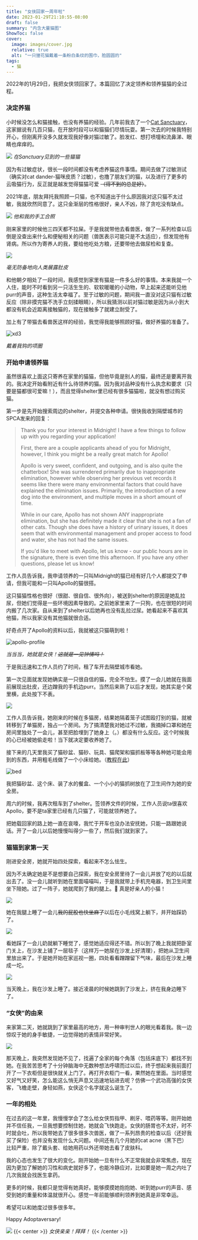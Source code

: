 ```yaml
---
title: "女侠回家一周年啦"
date: 2023-01-29T21:10:55-08:00
draft: false
summary: "内含大量猫图"
ShowToc: false
cover:
  image: images/cover.jpg
  relative: true
  alt: "一只狸花猫戴着一条粉白条纹的围巾，脸圆圆的"
tags:
  - 猫
---
```

2022年的1月29日，我把女侠领回家了。本篇回忆了决定领养和领养猫猫的全过程。

### 决定养猫
小时候没怎么和猫接触，也没有养猫的经验。几年前我去了一个[Cat Sanctuary](https://www.rapsbc.com/cat-sanctuary/)，这家据说有几百只猫，在开放时段可以和猫猫们尽情玩耍。第一次去的时候我特别开心，但刚离开没多久就发现我好像对猫过敏了。脸发红、想打喷嚏和流鼻涕、眼睛也痒痒的。

![](./images/raps.jpeg#center)
*在Sanctuary见到的一些猫猫*

因为有过敏症状，很长一段时间都没有考虑养猫这件事情。期间去做了过敏测试（确实对cat dander-猫咪皮质？过敏），也撸了朋友们的猫，以及进行了更多的云吸猫行为，反正就是越发觉得猫猫可爱 ~~（得不到的总是好）~~。

2021年底，朋友拜托我照顾一只猫，也不知道出于什么原因我对这只猫不太过敏，我就欣然同意了。这只金渐层的性格很好，亲人不凶，除了贪吃没有缺点。

![](./images/xd1.jpg#center)
*他和我的手工合照*

刚来家里的时候他三四天都不拉屎。于是我就带他去看兽医，做了一系列检查以后倒是没查出来什么和便秘相关的问题（兽医表示可能只是不太适应），但发现他有肾病。所以作为寄养人的我，要给他吃处方粮，还要带他去做尿检和复查。

![](./images/xd2.jpg#center)

*毫无防备地向人类展露肚皮*

和他朝夕相处了一段时间，我感觉到家里有猫是一件多么好的事情。本来我就一个人住，能时不时看到另一只活生生的、软软暖暖的小动物，早上起来还能听见他purr的声音，这种生活太幸福了。至于过敏的问题，期间我一直没对这只猫有过敏反应（除非摸完猫不洗手立刻揉眼睛），所以我猜测以前对猫过敏是因为从小到大都没有机会近距离接触猫的，现在接触多了就建立耐受了。

加上有了带猫去看兽医这样的经验，我觉得我能够照顾好猫，做好养猫的准备了。

![xd3](./images/xd3.jpg#center)

*戴着我钩的项圈*

### 开始申请领养猫

虽然很喜欢上面这只寄养在家里的猫猫，但他毕竟是别人的猫，最终还是要离开我的。我决定开始看附近有什么待领养的猫。因为我对品种没有什么执念和要求（只要是猫都很可爱嘛！），而且觉得shelter里已经有很多猫猫啦，就没有想过购买猫。

第一步是先开始搜索周边的shelter，并提交各种申请。很快我收到隔壁城市的SPCA发来的回复：

> Thank you for your interest in Midnight! I have a few things to follow up with you regarding your application!
>
> First, there are a couple applicants ahead of you for Midnight, however, I think you might be a really great match for Apollo!
>
> Apollo is very sweet, confident, and outgoing, and is also quite the chatterbox! She was surrendered primarily due to inappropriate elimination, however while observing her previous vet records it seems like there were many environmental factors that could have explained the elimination issues. Primarily, the introduction of a new dog into the environment, and multiple moves in a short amount of time.
>
> While in our care, Apollo has not shown ANY inappropriate elimination, but she has definitely made it clear that she is not a fan of other cats. Though she does have a history of urinary issues, it does seem that with environmental management and proper access to food and water, she has not had the same issues.
>
> If you'd like to meet with Apollo, let us know - our public hours are in the signature, there is even time this afternoon. If you have any other questions, please let us know!

工作人员告诉我，我申请领养的一只叫Midnight的猫已经有好几个人都提交了申请，但我可能和一只叫Apollo的猫很搭。

这只猫猫性格也很好（很甜、很自信、很外向），被送到shelter的原因是她乱拉尿，但她们觉得是一些环境因素导致的。之前她家里来了一只狗，也在很短的时间内搬了几次家。自从来到了shelter以后她再也没有乱拉过尿。她看起来不喜欢其他猫，所以我家没有其他猫就很合适。

好奇点开了Apollo的资料以后，我就被这只猫萌到啦！

![apollo-profile](./images/apollo-profile.jpg)

*当当当，她就是女侠！~~这就是一见钟情吗！~~*

于是我迅速和工作人员约了时间，租了车开去隔壁城市看她。

第一次见面就发现她确实是一只很自信的猫，完全不怕生。摸了一会儿她就在我面前展现出肚皮，还边蹭我的手机边purr。当然后来熟了以后才发现，她其实是个窝里横，此处按下不表。

![](./images/belly.GIF#center)

工作人员告诉我，她刚来的时候在多猫房，结果她隔着笼子试图殴打别的猫，就被转移到了单猫房，独占一个房间。为了搞清楚我对她过不过敏，我摘掉口罩和她在房间里独处了一会儿，甚至把脸埋到了她身上（。）都没有什么反应。这个时候我的心已经被她偷走啦！当下就决定要收养她了。

接下来的几天里我买了猫砂盆、猫砂、玩具、猫爬架和猫抓板等等各种她可能会用到的东西，并用粗毛线做了一个小床给她。（[教程在此](https://www.youtube.com/watch?v=h-8YRZFovBk)）

![bed](./images/bed.jpg#center)

我把猫砂盆、这个床、装了水的餐盒、一个小小的猫抓树放在了卫生间作为她的安全房。

周六的时候，我再次租车到了shelter。签领养文件的时候，工作人员说ta很喜欢Apollo，要不是ta家里已经有几只猫了，可能就领养她了。

把她载回家的路上她一直在哀嚎，我忙于开车也没办法安抚她，只能一路跟她说话。开了一会儿以后她慢慢叫得少一些了，然后我们就到家了。

### 猫猫到家第一天

刚进安全房，她就开始四处探索，看起来不怎么怯生。


因为不太确定她是不是想要自己探索，我在安全房里待了一会儿并放了吃的以后就出去了。没一会儿就听到她在里面喵喵叫，于是我就带上手机充电器，到卫生间里坐下陪她。过了一阵子，她就爬到了我的腿上。🥺 真是好亲人的小猫！

![](./images/lap-cat.jpg#center)

她在我腿上睡了一会儿~~我的屁股也快坐麻了~~以后在小毛线窝上躺下，并开始踩奶了。

![](./images/kneading.GIF#center)

看她踩了一会儿奶就躺下睡觉了，感觉她适应得还不错。所以到了晚上我就把卧室门关上，在沙发上铺了一层毯子（这样万一她尿在沙发上好清理），把她从卫生间里放出来了。于是她开始在家巡视一圈，四处看看蹭蹭留下气味，最后在沙发上睡成一坨。

![](./images/ball.jpg#center)

当天晚上，我在沙发上睡了。接近凌晨的时候她跳到了沙发上，挤在我身边睡下了。 

### “女侠”的由来

来家第二天，她就跳到了家里最高的地方，用一种审判世人的眼光看着我。我一边惊叹于她的身手敏捷，一边觉得她的表情非常好笑。

![](./images/judgemental.jpg#center)

那天晚上，我突然发现她不见了，找遍了全家的每个角落（包括床底下）都找不到她。在我苦苦思考了十分钟脑海中无数种想法呼啸而过以后，终于想起来我前面打开了一下衣柜但是很快就关上门了。再打开衣柜门一看，果然她在里面。当时感觉又好气又好笑，怎么能这么悄无声息又迅速地钻进去呢？仿佛一个武功高强的女侠客，飞檐走壁，身轻如燕，女侠这个名字就这么诞生了。

### 一年的相处
在过去的这一年里，我慢慢学会了怎么给女侠剪指甲、刷牙、喂药等等。刚开始她并不信任我，一旦我想要控制住她，她就会飞快跑走。女侠的肠胃也不太好，时不时就会吐，所以我带她去了很多很多次兽医，做了一系列昂贵的检查以后（还好我买了保险）也并没有发现什么大问题。中间还有几个月她的cat acne（黑下巴）比较严重，除了戴头套、给她用药以外还带她去看了皮肤科。

我的心态也发生了很大的变化。刚开始她一旦有什么不正常我就会非常焦虑，现在因为更加了解她的习性和病史就好多了，也能冷静应对，比如要是她一周之内吐了几次我就会找医生拿药。

更多的时候，我都只是觉得有她真好。能够摸摸她抱抱她、听到她purr的声音、感受到她的重量和体温就很开心。感觉一年前能够顺利领养到她真是非常幸运。

希望可以和她度过很多很多年。

Happy Adoptaversary!

![](./images/kiss.GIF#center)
{{< center >}}
*女侠亲亲！拜拜！*
{{< /center >}}
